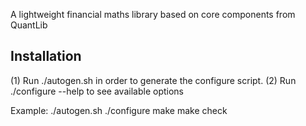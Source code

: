 A lightweight financial maths library based on core components from QuantLib

Installation
------------
(1) Run ./autogen.sh in order to generate the configure script.
(2) Run ./configure --help to see available options

Example:
	./autogen.sh
	./configure
	make
	make check
